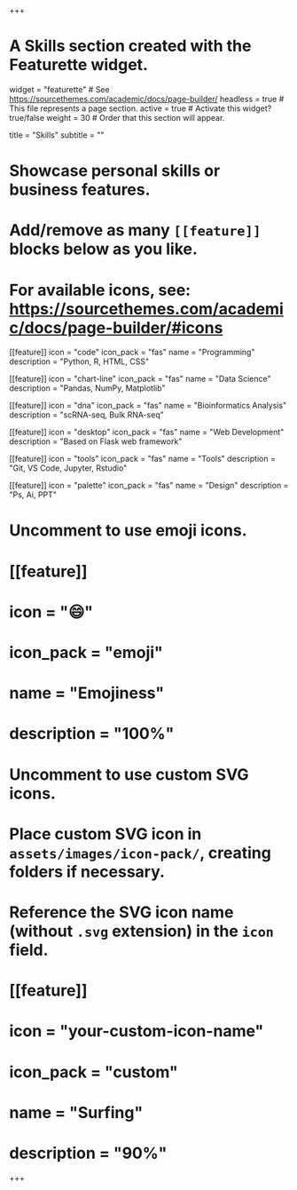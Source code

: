 +++
# A Skills section created with the Featurette widget.
widget = "featurette"  # See https://sourcethemes.com/academic/docs/page-builder/
headless = true  # This file represents a page section.
active = true  # Activate this widget? true/false
weight = 30  # Order that this section will appear.

title = "Skills"
subtitle = ""

# Showcase personal skills or business features.
# 
# Add/remove as many `[[feature]]` blocks below as you like.
# 
# For available icons, see: https://sourcethemes.com/academic/docs/page-builder/#icons

[[feature]]
  icon = "code"
  icon_pack = "fas"
  name = "Programming"
  description = "Python, R, HTML, CSS"

[[feature]]
  icon = "chart-line"
  icon_pack = "fas"
  name = "Data Science"
  description = "Pandas, NumPy, Matplotlib"

[[feature]]
  icon = "dna"
  icon_pack = "fas"
  name = "Bioinformatics Analysis"
  description = "scRNA-seq, Bulk RNA-seq"

[[feature]]
  icon = "desktop"
  icon_pack = "fas"
  name = "Web Development"
  description = "Based on Flask web framework"

[[feature]]
  icon = "tools"
  icon_pack = "fas"
  name = "Tools"
  description = "Git, VS Code, Jupyter, Rstudio"

[[feature]]
  icon = "palette"
  icon_pack = "fas"
  name = "Design"
  description = "Ps, Ai, PPT"

# Uncomment to use emoji icons.
# [[feature]]
#  icon = ":smile:"
#  icon_pack = "emoji"
#  name = "Emojiness"
#  description = "100%"  

# Uncomment to use custom SVG icons.
# Place custom SVG icon in `assets/images/icon-pack/`, creating folders if necessary.
# Reference the SVG icon name (without `.svg` extension) in the `icon` field.
# [[feature]]
#  icon = "your-custom-icon-name"
#  icon_pack = "custom"
#  name = "Surfing"
#  description = "90%"

+++
